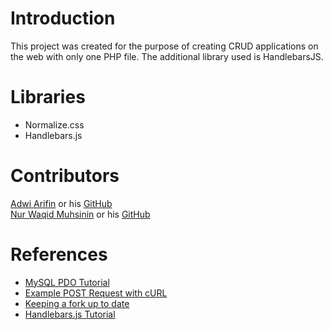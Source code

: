 # Introduction
This project was created for the purpose of creating CRUD applications on the web with only one PHP file. The additional library used is HandlebarsJS.

# Libraries
* Normalize.css
* Handlebars.js

# Contributors
[Adwi Arifin](https://kesatriakeyboard.com/) or his [GitHub](http://github.com/adwiarifin)<br>
[Nur Waqid Muhsinin](https://waqid.id/) or his [GitHub](http://github.com/waqid)<br>

# References
* [MySQL PDO Tutorial](http://wiki.hashphp.org/PDO_Tutorial_for_MySQL_Developers)
* [Example POST Request with cURL](https://gist.github.com/subfuzion/08c5d85437d5d4f00e58)
* [Keeping a fork up to date](https://gist.github.com/CristinaSolana/1885435)
* [Handlebars.js Tutorial](http://www.youtube.com/watch?v=wSNa5b1mS5Y)